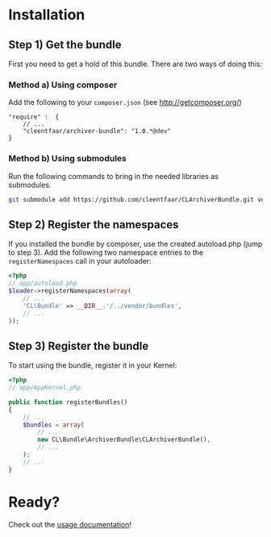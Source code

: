 # Installation

## Step 1) Get the bundle

First you need to get a hold of this bundle. There are two ways of doing this:


### Method a) Using composer

Add the following to your ``composer.json`` (see http://getcomposer.org/)

    "require" :  {
        // ...
        "cleentfaar/archiver-bundle": "1.0.*@dev"
    }


### Method b) Using submodules

Run the following commands to bring in the needed libraries as submodules.

```bash
git submodule add https://github.com/cleentfaar/CLArchiverBundle.git vendor/bundles/CL/Bundle/ArchiverBundle
```

## Step 2) Register the namespaces

If you installed the bundle by composer, use the created autoload.php  (jump to step 3).
Add the following two namespace entries to the `registerNamespaces` call in your autoloader:

``` php
<?php
// app/autoload.php
$loader->registerNamespaces(array(
    // ...
    'CL\Bundle' => __DIR__.'/../vendor/bundles',
    // ...
));
```

## Step 3) Register the bundle

To start using the bundle, register it in your Kernel:

``` php
<?php
// app/AppKernel.php

public function registerBundles()
{
    // ...
    $bundles = array(
        // ...
        new CL\Bundle\ArchiverBundle\CLArchiverBundle(),
        // ...
    );
    // ...
}
```

# Ready?

Check out the [usage documentation](usage.md)!
